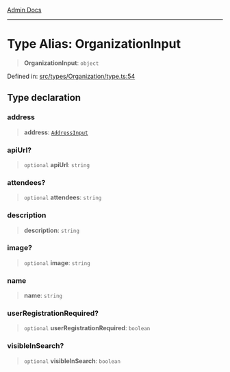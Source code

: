 [Admin Docs](/)

***

# Type Alias: OrganizationInput

> **OrganizationInput**: `object`

Defined in: [src/types/Organization/type.ts:54](https://github.com/PalisadoesFoundation/talawa-admin/blob/main/src/types/Organization/type.ts#L54)

## Type declaration

### address

> **address**: [`AddressInput`](../../../address/type-aliases/AddressInput.md)

### apiUrl?

> `optional` **apiUrl**: `string`

### attendees?

> `optional` **attendees**: `string`

### description

> **description**: `string`

### image?

> `optional` **image**: `string`

### name

> **name**: `string`

### userRegistrationRequired?

> `optional` **userRegistrationRequired**: `boolean`

### visibleInSearch?

> `optional` **visibleInSearch**: `boolean`
